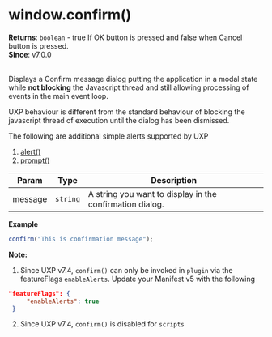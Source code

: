 
<a name="confirm" id="confirm"></a>

# window.confirm()
**Returns**: `boolean` - true If OK button is pressed and false when Cancel button is pressed.  
**Since**: v7.0.0
<br></br>

Displays a Confirm message dialog putting the application in a modal state while <b>not blocking</b> the Javascript thread and still allowing processing of events in the main event loop.

<InlineAlert variant="info" slots="text"/>

UXP behaviour is different from the standard behaviour of blocking the javascript thread of execution until the dialog has been dismissed.

The following are additional simple alerts supported by UXP
1. [alert()](./alert.md)
2. [prompt()](./prompt.md)  

| Param | Type | Description |
| --- | --- | --- |
| message | `string` | A string you want to display in the confirmation dialog. |

**Example**  
```javascript
confirm("This is confirmation message");
```

<b> Note: </b>
1. Since UXP v7.4, `confirm()` can only be invoked in `plugin` via the featureFlags `enableAlerts`. Update your Manifest v5 with the following
```json
"featureFlags": {
     "enableAlerts": true
 }
```
2. Since UXP v7.4, `confirm()` is disabled for `scripts`


